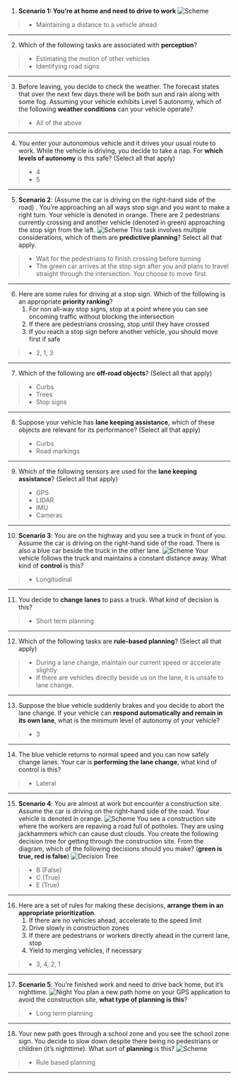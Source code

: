 1. **Scenario 1: You’re at home and need to drive to work**
![Scheme](Coursera/Self-Driving%20Cars%20Specialization/Introduction%20to%20Self-Driving%20Cars/Week1/images/1.png?raw=true)
>    * Maintaining a distance to a vehicle ahead
___
2. Which of the following tasks are associated with **perception**?
>    * Estimating the motion of other vehicles
>    * Identifying road signs
___
3. Before leaving, you decide to check the weather. The forecast states that over the next few days there will be both sun and rain along with some fog. Assuming your vehicle exhibits Level 5 autonomy, which of the following **weather conditions** can your vehicle operate?
>    * All of the above
___
4. You enter your autonomous vehicle and it drives your usual route to work. While the vehicle is driving, you decide to take a nap. For **which levels of autonomy** is this safe? (Select all that apply)
>    * 4
>    * 5
___
5. **Scenario 2**: (Assume the car is driving on the right-hand side of the road) .
You’re approaching an all ways stop sign and you want to make a right turn. Your vehicle is denoted in orange. There are 2 pedestrians currently crossing and another vehicle (denoted in green) approaching the stop sign from the left.
![Scheme](Coursera/Self-Driving%20Cars%20Specialization/Introduction%20to%20Self-Driving%20Cars/Week1/images/5.png?raw=true)
This task involves multiple considerations, which of them are **predictive planning**? Select all that apply.
>    * Wait for the pedestrians to finish crossing before turning
>    * The green car arrives at the stop sign after you and plans to  travel straight through the intersection. You choose to move first.
___
6. Here are some rules for driving at a stop sign. Which of the following is an appropriate **priority ranking**?
    1) For non all-way stop signs, stop at a point where you can see oncoming traffic without blocking the intersection
    2) If there are pedestrians crossing, stop until they have crossed
    3) If you reach a stop sign before another vehicle, you should move first if safe
>    * 2, 1, 3
___
7. Which of the following are **off-road objects**? (Select all that apply)
>    * Curbs
>    * Trees
>    * Stop signs
___
8. Suppose your vehicle has **lane keeping assistance**, which of these objects are relevant for its performance? (Select all that apply)
>    * Curbs
>    * Road markings
___
9. Which of the following sensors are used for the **lane keeping assistance**? (Select all that apply)
>    * GPS
>    * LIDAR
>    * IMU
>    * Cameras
___
10. **Scenario 3**: You are on the highway and you see a truck in front of you. Assume the car is driving on the right-hand side of the road. There is also a blue car beside the truck in the other lane.
![Scheme](Coursera/Self-Driving%20Cars%20Specialization/Introduction%20to%20Self-Driving%20Cars/Week1/images/10.png?raw=true)
Your vehicle follows the truck and maintains a constant distance away. What kind of **control** is this?
>    * Longitudinal
___
11. You decide to **change lanes** to pass a truck. What kind of decision is this?
>    * Short term planning
___
12. Which of the following tasks are **rule-based planning**? (Select all that apply)
>    * During a lane change, maintain our current speed or accelerate slightly
>    * If there are vehicles directly beside us on the lane, it is unsafe to lane change.
___
13. Suppose the blue vehicle suddenly brakes and you decide to abort the lane change. If your vehicle can **respond automatically and remain in its own lane**, what is the minimum level of autonomy of your vehicle?
>    * 3
___
14. The blue vehicle returns to normal speed and you can now safely change lanes. Your car is **performing the lane change**, what kind of control is this?
>   * Lateral
___
15. **Scenario 4**: You are almost at work but encounter a construction site.
Assume the car is driving on the right-hand side of the road. Your vehicle is denoted in orange.
![Scheme](Coursera/Self-Driving%20Cars%20Specialization/Introduction%20to%20Self-Driving%20Cars/Week1/images/15_1.png?raw=true)
You see a construction site where the workers are repaving a road full of potholes. They are using jackhammers which can cause dust clouds.
You create the following decision tree for getting through the construction site. From the diagram, which of the following decisions should you make? (**green is true, red is false**)
![Decision Tree](Coursera/Self-Driving%20Cars%20Specialization/Introduction%20to%20Self-Driving%20Cars/Week1/images/15_2.png?raw=true)
>    * B (False)
>    * C (True)
>    * E (True)
___
16. Here are a set of rules for making these decisions, **arrange them in an appropriate prioritization**.
    1) If there are no vehicles ahead, accelerate to the speed limit
    2) Drive slowly in construction zones
    3) If there are pedestrians or workers directly ahead in the current lane, stop
    4) Yield to merging vehicles, if necessary
>    * 3, 4, 2, 1
___
17. **Scenario 5**: You’re finished work and need to drive back home, but it’s nighttime.
![Night](Coursera/Self-Driving%20Cars%20Specialization/Introduction%20to%20Self-Driving%20Cars/Week1/images/17.png?raw=true)
You plan a new path home on your GPS application to avoid the construction site, **what type of planning is this**?
>    * Long term planning
___
18. Your new path goes through a school zone and you see the school zone sign. You decide to slow down despite there being no pedestrians or children (it’s nighttime). What sort of **planning** is this?
![Scheme](Coursera/Self-Driving%20Cars%20Specialization/Introduction%20to%20Self-Driving%20Cars/Week1/images/18.png?raw=true)
>    * Rule based planning
___
